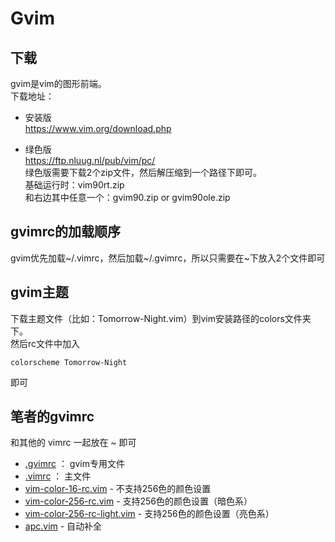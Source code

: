 # Gvim

## 下载
gvim是vim的图形前端。  
下载地址：
* 安装版  
https://www.vim.org/download.php

* 绿色版  
https://ftp.nluug.nl/pub/vim/pc/  
绿色版需要下载2个zip文件，然后解压缩到一个路径下即可。  
基础运行时：vim90rt.zip  
和右边其中任意一个：gvim90.zip or gvim90ole.zip


## gvimrc的加载顺序
gvim优先加载\~/.vimrc，然后加载\~/.gvimrc，所以只需要在~下放入2个文件即可

## gvim主题
下载主题文件（比如：Tomorrow-Night.vim）到vim安装路径的colors文件夹下。  
然后rc文件中加入
```
colorscheme Tomorrow-Night
```
即可

## 笔者的gvimrc
和其他的 vimrc 一起放在 \~ 即可
* [.gvimrc](.gvimrc) ： gvim专用文件
* [.vimrc](.vimrc) ： 主文件
* [vim-color-16-rc.vim](vim-color-16-rc.vim) - 不支持256色的颜色设置
* [vim-color-256-rc.vim](vim-color-256-rc.vim) - 支持256色的颜色设置（暗色系）
* [vim-color-256-rc-light.vim](vim-color-256-rc-light.vim) - 支持256色的颜色设置（亮色系）
* [apc.vim](apc.vim) - 自动补全

